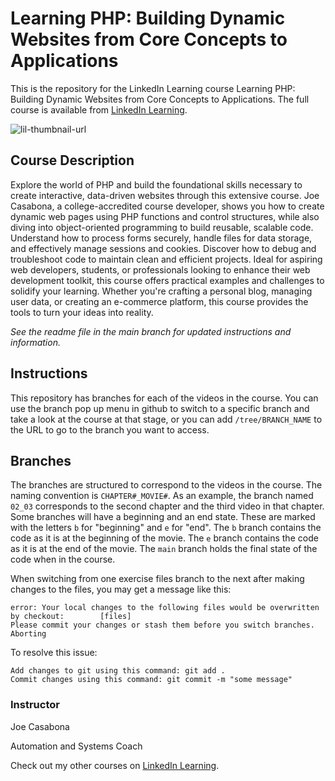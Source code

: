 # Learning PHP: Building Dynamic Websites from Core Concepts to Applications
This is the repository for the LinkedIn Learning course Learning PHP: Building Dynamic Websites from Core Concepts to Applications. The full course is available from [LinkedIn Learning][lil-course-url].

![lil-thumbnail-url]

## Course Description

Explore the world of PHP and build the foundational skills necessary to create interactive, data-driven websites through this extensive course. Joe Casabona, a college-accredited course developer, shows you how to create dynamic web pages using PHP functions and control structures, while also diving into object-oriented programming to build reusable, scalable code. Understand how to process forms securely, handle files for data storage, and effectively manage sessions and cookies. Discover how to debug and troubleshoot code to maintain clean and efficient projects. Ideal for aspiring web developers, students, or professionals looking to enhance their web development toolkit, this course offers practical examples and challenges to solidify your learning. Whether you're crafting a personal blog, managing user data, or creating an e-commerce platform, this course provides the tools to turn your ideas into reality.

_See the readme file in the main branch for updated instructions and information._
## Instructions
This repository has branches for each of the videos in the course. You can use the branch pop up menu in github to switch to a specific branch and take a look at the course at that stage, or you can add `/tree/BRANCH_NAME` to the URL to go to the branch you want to access.

## Branches
The branches are structured to correspond to the videos in the course. The naming convention is `CHAPTER#_MOVIE#`. As an example, the branch named `02_03` corresponds to the second chapter and the third video in that chapter. 
Some branches will have a beginning and an end state. These are marked with the letters `b` for "beginning" and `e` for "end". The `b` branch contains the code as it is at the beginning of the movie. The `e` branch contains the code as it is at the end of the movie. The `main` branch holds the final state of the code when in the course.

When switching from one exercise files branch to the next after making changes to the files, you may get a message like this:

    error: Your local changes to the following files would be overwritten by checkout:        [files]
    Please commit your changes or stash them before you switch branches.
    Aborting

To resolve this issue:
	
    Add changes to git using this command: git add .
	Commit changes using this command: git commit -m "some message"

 ### Instructor

Joe Casabona

Automation and Systems Coach                   

Check out my other courses on [LinkedIn Learning](https://www.linkedin.com/learning/instructors/joe-casabona?u=104).


[0]: # (Replace these placeholder URLs with actual course URLs)

[lil-course-url]: https://www.linkedin.com/learning/learning-php-building-dynamic-websites-from-core-concepts-to-applications
[lil-thumbnail-url]: https://media.licdn.com/dms/image/v2/D4D0DAQFbx_nwL3kWGw/learning-public-crop_675_1200/B4DZW0iPiRHYAY-/0/1742490630559?e=2147483647&v=beta&t=hBin2_mUwOCIcTuyR4-RRAxFPRBdIBEQ4H26yhuECwQ

